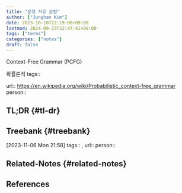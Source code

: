 ```yaml
---
title: "문형 자유 문법"
author: ["Junghan Kim"]
date: 2023-10-18T22:19:00+09:00
lastmod: 2024-09-23T22:47:41+09:00
tags: ["terms"]
categories: ["notes"]
draft: false
---
```


Context-Free Grammar (PCFG)

확률론적 tags::

url:: <https://en.wikipedia.org/wiki/Probabilistic_context-free_grammar> person::


## TL;DR {#tl-dr}


## Treebank {#treebank}

<span class="timestamp-wrapper"><span class="timestamp">[2023-11-06 Mon 21:58]</span></span> tags:: , url:: person::


## Related-Notes {#related-notes}

## References

<style>.csl-entry{text-indent: -1.5em; margin-left: 1.5em;}</style><div class="csl-bib-body">
</div>
